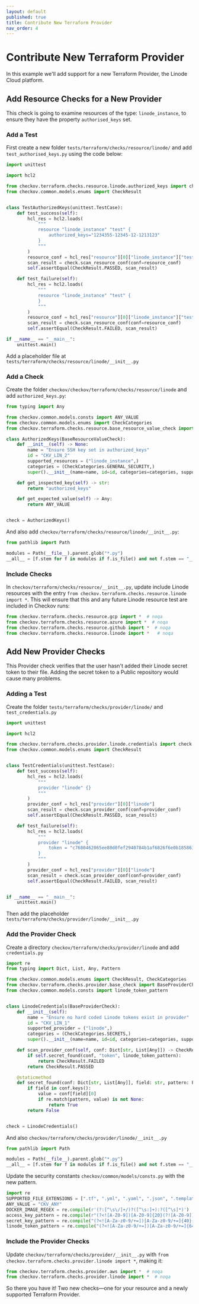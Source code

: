 ```yaml
---
layout: default
published: true
title: Contribute New Terraform Provider
nav_order: 4
---
```


# Contribute New Terraform Provider

In this example we'll add support for a new Terraform Provider, the Linode Cloud platform.

## Add Resource Checks for a New Provider

This check is going to examine resources of the type: `linode_instance`, to ensure they have the property `authorised_keys` set.

### Add a Test

First create a new folder `tests/terraform/checks/resource/linode/` and add `test_authorised_keys.py` using the code below:

```python
import unittest

import hcl2

from checkov.terraform.checks.resource.linode.authorized_keys import check
from checkov.common.models.enums import CheckResult


class TestAuthorizedKeys(unittest.TestCase):
    def test_success(self):
        hcl_res = hcl2.loads(
            """
            resource "linode_instance" "test" {
                authorized_keys="1234355-12345-12-1213123"
            }
            """
        )
        resource_conf = hcl_res["resource"][0]["linode_instance"]["test"]
        scan_result = check.scan_resource_conf(conf=resource_conf)
        self.assertEqual(CheckResult.PASSED, scan_result)

    def test_failure(self):
        hcl_res = hcl2.loads(
            """
            resource "linode_instance" "test" {
            }
            """
        )
        resource_conf = hcl_res["resource"][0]["linode_instance"]["test"]
        scan_result = check.scan_resource_conf(conf=resource_conf)
        self.assertEqual(CheckResult.FAILED, scan_result)

if __name__ == "__main__":
    unittest.main()
```

Add a placeholder file at `tests/terraform/checks/resource/linode/__init__.py`

### Add a Check

Create the folder `checkov/checkov/terraform/checks/resource/linode` and add `authorized_keys.py`:

```python
from typing import Any

from checkov.common.models.consts import ANY_VALUE
from checkov.common.models.enums import CheckCategories
from checkov.terraform.checks.resource.base_resource_value_check import BaseResourceValueCheck

class AuthorizedKeys(BaseResourceValueCheck):
    def __init__(self) -> None:
        name = "Ensure SSH key set in authorized_keys"
        id = "CKV_LIN_2"
        supported_resources = ("linode_instance",)
        categories = (CheckCategories.GENERAL_SECURITY,)
        super().__init__(name=name, id=id, categories=categories, supported_resources=supported_resources)

    def get_inspected_key(self) -> str:
        return "authorized_keys"

    def get_expected_value(self) -> Any:
        return ANY_VALUE


check = AuthorizedKeys() 
```

And also add `checkov/terraform/checks/resource/linode/__init__.py`:

```python
from pathlib import Path

modules = Path(__file__).parent.glob("*.py")
__all__ = [f.stem for f in modules if f.is_file() and not f.stem == "__init__"]
```

### Include Checks

In `checkov/terraform/checks/resource/__init__.py`, update include Linode resources with the entry `from checkov.terraform.checks.resource.linode import *`.
This will ensure that this and any future Linode resource test are included in Checkov runs:

```python
from checkov.terraform.checks.resource.gcp import *  # noqa
from checkov.terraform.checks.resource.azure import *  # noqa
from checkov.terraform.checks.resource.github import *  # noqa
from checkov.terraform.checks.resource.linode import *   # noqa
```

## Add New Provider Checks

This Provider check verifies that the user hasn't added their Linode secret token to their file. Adding the secret token to a Public repository would cause many problems.

### Adding a Test

Create the folder `tests/terraform/checks/provider/linode/` and `test_credentials.py`

```python
import unittest

import hcl2

from checkov.terraform.checks.provider.linode.credentials import check
from checkov.common.models.enums import CheckResult


class TestCredentials(unittest.TestCase):
    def test_success(self):
        hcl_res = hcl2.loads(
            """
            provider "linode" {}
            """
        )
        provider_conf = hcl_res["provider"][0]["linode"]
        scan_result = check.scan_provider_conf(conf=provider_conf)
        self.assertEqual(CheckResult.PASSED, scan_result)

    def test_failure(self):
        hcl_res = hcl2.loads(
            """
            provider "linode" {
                token = "c7680462065ee80d0fef2940784b1af6826f6e0b18586194c5f67c4b40fa7f09"
            }
            """
        )
        provider_conf = hcl_res["provider"][0]["linode"]
        scan_result = check.scan_provider_conf(conf=provider_conf)
        self.assertEqual(CheckResult.FAILED, scan_result)


if __name__ == "__main__":
    unittest.main()
```

Then add the placeholder `tests/terraform/checks/provider/linode/__init__.py`

### Add the Provider Check

Create a directory `checkov/terraform/checks/provider/linode` and add `credentials.py`

```python
import re
from typing import Dict, List, Any, Pattern

from checkov.common.models.enums import CheckResult, CheckCategories
from checkov.terraform.checks.provider.base_check import BaseProviderCheck
from checkov.common.models.consts import linode_token_pattern


class LinodeCredentials(BaseProviderCheck):
    def __init__(self):
        name = "Ensure no hard coded Linode tokens exist in provider"
        id = "CKV_LIN_1"
        supported_provider = ("linode",)
        categories = (CheckCategories.SECRETS,)
        super().__init__(name=name, id=id, categories=categories, supported_provider=supported_provider)

    def scan_provider_conf(self, conf: Dict[str, List[Any]]) -> CheckResult:
        if self.secret_found(conf, "token", linode_token_pattern):
            return CheckResult.FAILED
        return CheckResult.PASSED

    @staticmethod
    def secret_found(conf: Dict[str, List[Any]], field: str, pattern: Pattern[str]) -> bool:
        if field in conf.keys():
            value = conf[field][0]
            if re.match(pattern, value) is not None:
                return True
        return False


check = LinodeCredentials()
```

And also `checkov/terraform/checks/provider/linode/__init__.py`

```python
from pathlib import Path

modules = Path(__file__).parent.glob("*.py")
__all__ = [f.stem for f in modules if f.is_file() and not f.stem == "__init__"]
```

Update the security constants `checkov/common/models/consts.py` with the new pattern.

```python
import re
SUPPORTED_FILE_EXTENSIONS = [".tf", ".yml", ".yaml", ".json", ".template"]
ANY_VALUE = "CKV_ANY"
DOCKER_IMAGE_REGEX = re.compile(r'(?:[^\s\/]+/)?([^\s:]+):?([^\s]*)')
access_key_pattern = re.compile(r"(?<![A-Z0-9])[A-Z0-9]{20}(?![A-Z0-9])") # nosec
secret_key_pattern = re.compile("(?<![A-Za-z0-9/+=])[A-Za-z0-9/+=]{40}(?![A-Za-z0-9/+=])") # nosec
linode_token_pattern = re.compile("(?<![A-Za-z0-9/+=])[A-Za-z0-9/+=]{64}(?![A-Za-z0-9/+=])") # nosec
```

### Include the Provider Checks

Update `checkov/terraform/checks/provider/__init__.py` with `from checkov.terraform.checks.provider.linode import *`, making it:

```python
from checkov.terraform.checks.provider.aws import *  # noqa
from checkov.terraform.checks.provider.linode import *  # noqa
```

So there you have it! Two new checks—one for your resource and a newly supported Terraform Provider.
